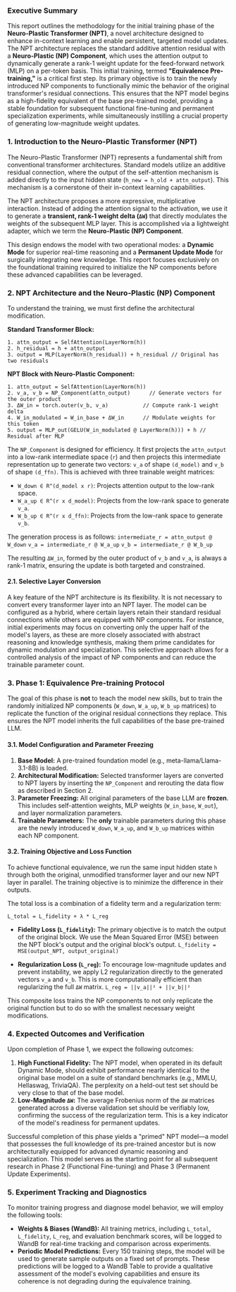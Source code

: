 ### Executive Summary

This report outlines the methodology for the initial training phase of the **Neuro-Plastic Transformer (NPT)**, a novel architecture designed to enhance in-context learning and enable persistent, targeted model updates. The NPT architecture replaces the standard additive attention residual with a **Neuro-Plastic (NP) Component**, which uses the attention output to dynamically generate a rank-1 weight update for the feed-forward network (MLP) on a per-token basis. This initial training, termed **"Equivalence Pre-training,"** is a critical first step. Its primary objective is to train the newly introduced NP components to functionally mimic the behavior of the original transformer's residual connections. This ensures that the NPT model begins as a high-fidelity equivalent of the base pre-trained model, providing a stable foundation for subsequent functional fine-tuning and permanent specialization experiments, while simultaneously instilling a crucial property of generating low-magnitude weight updates.

### 1. Introduction to the Neuro-Plastic Transformer (NPT)

The Neuro-Plastic Transformer (NPT) represents a fundamental shift from conventional transformer architectures. Standard models utilize an additive residual connection, where the output of the self-attention mechanism is added directly to the input hidden state (`h_new = h_old + attn_output`). This mechanism is a cornerstone of their in-context learning capabilities.

The NPT architecture proposes a more expressive, multiplicative interaction. Instead of adding the attention signal to the activation, we use it to generate a **transient, rank-1 weight delta (`ΔW`)** that directly modulates the weights of the subsequent MLP layer. This is accomplished via a lightweight adapter, which we term the **Neuro-Plastic (NP) Component**.

This design endows the model with two operational modes: a **Dynamic Mode** for superior real-time reasoning and a **Permanent Update Mode** for surgically integrating new knowledge. This report focuses exclusively on the foundational training required to initialize the NP components before these advanced capabilities can be leveraged.

### 2. NPT Architecture and the Neuro-Plastic (NP) Component

To understand the training, we must first define the architectural modification.

**Standard Transformer Block:**
```
1. attn_output = SelfAttention(LayerNorm(h))
2. h_residual = h + attn_output
3. output = MLP(LayerNorm(h_residual)) + h_residual // Original has two residuals
```

**NPT Block with Neuro-Plastic Component:**
```
1. attn_output = SelfAttention(LayerNorm(h))
2. v_a, v_b = NP_Component(attn_output)      // Generate vectors for the outer product
3. ΔW_in = torch.outer(v_b, v_a)           // Compute rank-1 weight delta
4. W_in_modulated = W_in_base + ΔW_in      // Modulate weights for this token
5. output = MLP_out(GELU(W_in_modulated @ LayerNorm(h))) + h // Residual after MLP
```

The `NP_Component` is designed for efficiency. It first projects the `attn_output` into a low-rank intermediate space (`r`) and then projects this intermediate representation up to generate two vectors: `v_a` of shape `(d_model)` and `v_b` of shape `(d_ffn)`. This is achieved with three trainable weight matrices:
*   `W_down ∈ R^(d_model x r)`: Projects attention output to the low-rank space.
*   `W_a_up ∈ R^(r x d_model)`: Projects from the low-rank space to generate `v_a`.
*   `W_b_up ∈ R^(r x d_ffn)`: Projects from the low-rank space to generate `v_b`.

The generation process is as follows:
`intermediate_r = attn_output @ W_down`
`v_a = intermediate_r @ W_a_up`
`v_b = intermediate_r @ W_b_up`

The resulting `ΔW_in`, formed by the outer product of `v_b` and `v_a`, is always a rank-1 matrix, ensuring the update is both targeted and constrained.

#### 2.1. Selective Layer Conversion

A key feature of the NPT architecture is its flexibility. It is not necessary to convert every transformer layer into an NPT layer. The model can be configured as a hybrid, where certain layers retain their standard residual connections while others are equipped with NP components. For instance, initial experiments may focus on converting only the upper half of the model's layers, as these are more closely associated with abstract reasoning and knowledge synthesis, making them prime candidates for dynamic modulation and specialization. This selective approach allows for a controlled analysis of the impact of NP components and can reduce the trainable parameter count.

### 3. Phase 1: Equivalence Pre-training Protocol

The goal of this phase is **not** to teach the model new skills, but to train the randomly initialized NP components (`W_down`, `W_a_up`, `W_b_up` matrices) to replicate the function of the original residual connections they replace. This ensures the NPT model inherits the full capabilities of the base pre-trained LLM.

#### 3.1. Model Configuration and Parameter Freezing
1.  **Base Model:** A pre-trained foundation model (e.g., meta-llama/Llama-3.1-8B) is loaded.
2.  **Architectural Modification:** Selected transformer layers are converted to NPT layers by inserting the `NP_Component` and rerouting the data flow as described in Section 2.
3.  **Parameter Freezing:** All original parameters of the base LLM are **frozen**. This includes self-attention weights, MLP weights (`W_in_base`, `W_out`), and layer normalization parameters.
4.  **Trainable Parameters:** The **only** trainable parameters during this phase are the newly introduced `W_down`, `W_a_up`, and `W_b_up` matrices within each NP component.

#### 3.2. Training Objective and Loss Function
To achieve functional equivalence, we run the same input hidden state `h` through both the original, unmodified transformer layer and our new NPT layer in parallel. The training objective is to minimize the difference in their outputs.

The total loss is a combination of a fidelity term and a regularization term:

`L_total = L_fidelity + λ * L_reg`

*   **Fidelity Loss (`L_fidelity`):** The primary objective is to match the output of the original block. We use the Mean Squared Error (MSE) between the NPT block's output and the original block's output.
    `L_fidelity = MSE(output_NPT, output_original)`

*   **Regularization Loss (`L_reg`):** To encourage low-magnitude updates and prevent instability, we apply L2 regularization directly to the generated vectors `v_a` and `v_b`. This is more computationally efficient than regularizing the full `ΔW` matrix.
    `L_reg = ||v_a||² + ||v_b||²`

This composite loss trains the NP components to not only replicate the original function but to do so with the smallest necessary weight modifications.

### 4. Expected Outcomes and Verification

Upon completion of Phase 1, we expect the following outcomes:
1.  **High Functional Fidelity:** The NPT model, when operated in its default Dynamic Mode, should exhibit performance nearly identical to the original base model on a suite of standard benchmarks (e.g., MMLU, Hellaswag, TriviaQA). The perplexity on a held-out test set should be very close to that of the base model.
2.  **Low-Magnitude `ΔW`:** The average Frobenius norm of the `ΔW` matrices generated across a diverse validation set should be verifiably low, confirming the success of the regularization term. This is a key indicator of the model's readiness for permanent updates.

Successful completion of this phase yields a "primed" NPT model—a model that possesses the full knowledge of its pre-trained ancestor but is now architecturally equipped for advanced dynamic reasoning and specialization. This model serves as the starting point for all subsequent research in Phase 2 (Functional Fine-tuning) and Phase 3 (Permanent Update Experiments).

### 5. Experiment Tracking and Diagnostics

To monitor training progress and diagnose model behavior, we will employ the following tools:
*   **Weights & Biases (WandB):** All training metrics, including `L_total`, `L_fidelity`, `L_reg`, and evaluation benchmark scores, will be logged to WandB for real-time tracking and comparison across experiments.
*   **Periodic Model Predictions:** Every 150 training steps, the model will be used to generate sample outputs on a fixed set of prompts. These predictions will be logged to a WandB Table to provide a qualitative assessment of the model's evolving capabilities and ensure its coherence is not degrading during the equivalence training.

